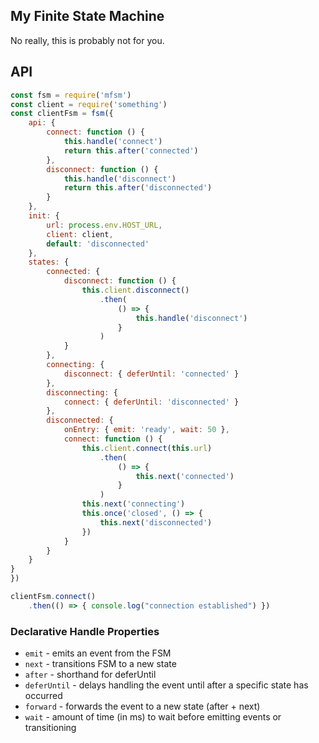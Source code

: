 ## My Finite State Machine

No really, this is probably not for you.

## API

```js
const fsm = require('mfsm')
const client = require('something')
const clientFsm = fsm({
    api: {
        connect: function () {
            this.handle('connect')
            return this.after('connected')
        },
        disconnect: function () {
            this.handle('disconnect')
            return this.after('disconnected')
        }
    },
    init: {
        url: process.env.HOST_URL,
        client: client,
        default: 'disconnected'
    },
    states: {
        connected: {
            disconnect: function () {
                this.client.disconnect()
                    .then(
                        () => {
                            this.handle('disconnect')
                        }
                    )
            }
        },
        connecting: {
            disconnect: { deferUntil: 'connected' }
        },
        disconnecting: {
            connect: { deferUntil: 'disconnected' }
        },
        disconnected: {
            onEntry: { emit: 'ready', wait: 50 },
            connect: function () {
                this.client.connect(this.url)
                    .then(
                        () => {
                            this.next('connected')
                        }
                    )
                this.next('connecting')
                this.once('closed', () => {
                    this.next('disconnected')
                })
            }
        }
    }
}
})

clientFsm.connect()
    .then(() => { console.log("connection established") })
```

### Declarative Handle Properties

 * `emit` - emits an event from the FSM
 * `next` - transitions FSM to a new state
 * `after` - shorthand for deferUntil
 * `deferUntil` - delays handling the event until after a specific state has occurred
 * `forward` - forwards the event to a new state (after + next)
 * `wait` - amount of time (in ms) to wait before emitting events or transitioning
